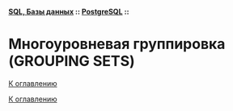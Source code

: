 **[SQL, Базы данных](../../README.md#sql-and-db) :: [PostgreSQL](../../README.md#sql-and-db-postgresql) ::**
# Многоуровневая группировка (GROUPING SETS)

<!--

-->

[К оглавлению](../../README.md#sql-and-db-postgresql)



[К оглавлению](../../README.md#sql-and-db-postgresql)
